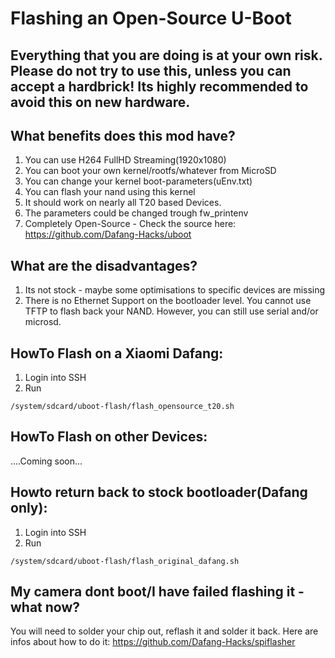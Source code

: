 # Flashing an Open-Source U-Boot

## Everything that you are doing is at your own risk. Please do not try to use this, unless you can accept a hardbrick! Its highly recommended to avoid this on new hardware.


## What benefits does this mod have?

1. You can use H264 FullHD Streaming(1920x1080)
2. You can boot your own kernel/rootfs/whatever from MicroSD
3. You can change your kernel boot-parameters(uEnv.txt)
4. You can flash your nand using this kernel
5. It should work on nearly all T20 based Devices.
6. The parameters could be changed trough fw_printenv
1. Completely Open-Source - Check the source here: https://github.com/Dafang-Hacks/uboot

## What are the disadvantages?
1. Its not stock - maybe some optimisations to specific devices are missing
2. There is no Ethernet Support on the bootloader level. You cannot use TFTP to 
flash back your NAND. However, you can still use serial and/or microsd.

## HowTo Flash on a Xiaomi Dafang:

1. Login into SSH
2. Run
```
/system/sdcard/uboot-flash/flash_opensource_t20.sh
```

## HowTo Flash on other Devices:

....Coming soon...

## Howto return back to stock bootloader(Dafang only):
1. Login into SSH
2. Run
```
/system/sdcard/uboot-flash/flash_original_dafang.sh
```

## My camera dont boot/I have failed flashing it - what now?
You will need to solder your chip out, reflash it and solder it back.
Here are infos about how to do it:
https://github.com/Dafang-Hacks/spiflasher